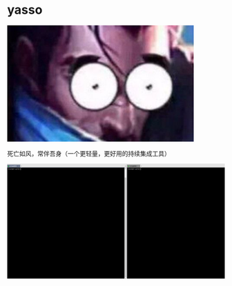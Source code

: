 # yasso
![yasso](https://raw.githubusercontent.com/ainilili/yasso/master/logo.jpg)

死亡如风，常伴吾身（一个更轻量，更好用的持续集成工具）

![demo](demo.gif)
 
